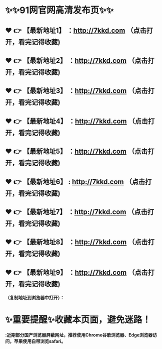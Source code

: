 
# :sparkles::sparkles:91网官网高清发布页:sparkles::sparkles:

 :heart: :point_right: 【最新地址1】 ：http://7kkd.com  （点击打开，看完记得收藏)
 ------
 :heart: :point_right: 【最新地址2】 ：http://7kkd.com    （点击打开，看完记得收藏)
 ------
 :heart: :point_right: 【最新地址3】 ：http://7kkd.com    （点击打开，看完记得收藏)
 ------
 :heart: :point_right: 【最新地址4】 ：http://7kkd.com    （点击打开，看完记得收藏)
 ------
 :heart: :point_right: 【最新地址5】 ：http://7kkd.com    （点击打开，看完记得收藏)
 ------
 :heart: :point_right: 【最新地址6】 : http://7kkd.com     （点击打开，看完记得收藏)
 ------
 :heart: :point_right: 【最新地址7】 ：http://7kkd.com      （点击打开，看完记得收藏)
 ------
 :heart: :point_right: 【最新地址8】 ：http://7kkd.com     （点击打开，看完记得收藏)
 ------
 :heart: :point_right: 【最新地址9】 ：http://7kkd.com     （点击打开，看完记得收藏)
  ------

  
#### （复制地址到浏览器中打开）：
# :sparkles:重要提醒:sparkles:收藏本页面，避免迷路！
#### :近期部分国产浏览器屏蔽网址，推荐使用Chrome谷歌浏览器、Edge浏览器访问，苹果使用自带浏览safari。
